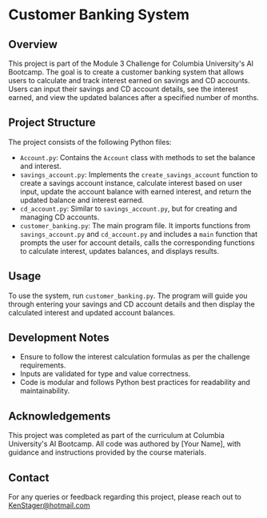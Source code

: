 # Customer Banking System

## Overview

This project is part of the Module 3 Challenge for Columbia University's AI Bootcamp. The goal is to create a customer banking system that allows users to calculate and track interest earned on savings and CD accounts. Users can input their savings and CD account details, see the interest earned, and view the updated balances after a specified number of months.

## Project Structure

The project consists of the following Python files:

- `Account.py`: Contains the `Account` class with methods to set the balance and interest.
- `savings_account.py`: Implements the `create_savings_account` function to create a savings account instance, calculate interest based on user input, update the account balance with earned interest, and return the updated balance and interest earned.
- `cd_account.py`: Similar to `savings_account.py`, but for creating and managing CD accounts.
- `customer_banking.py`: The main program file. It imports functions from `savings_account.py` and `cd_account.py` and includes a `main` function that prompts the user for account details, calls the corresponding functions to calculate interest, updates balances, and displays results.

## Usage

To use the system, run `customer_banking.py`. The program will guide you through entering your savings and CD account details and then display the calculated interest and updated account balances.

## Development Notes

- Ensure to follow the interest calculation formulas as per the challenge requirements.
- Inputs are validated for type and value correctness.
- Code is modular and follows Python best practices for readability and maintainability.

## Acknowledgements

This project was completed as part of the curriculum at Columbia University's AI Bootcamp. All code was authored by [Your Name], with guidance and instructions provided by the course materials.

## Contact

For any queries or feedback regarding this project, please reach out to KenStager@hotmail.com

